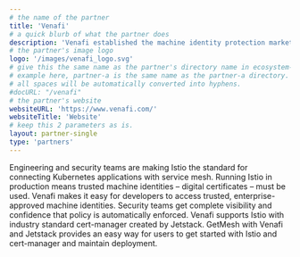 ```yaml
---
# the name of the partner
title: 'Venafi'
# a quick blurb of what the partner does
description: 'Venafi established the machine identity protection market, with solutions that protect the largest, most sensitive networks in the world.'
# the partner's image logo
logo: '/images/venafi_logo.svg'
# give this the same name as the partner's directory name in ecosystem-partners.
# example here, partner-a is the same name as the partner-a directory.
# all spaces will be automatically converted into hyphens.
#docURL: "/venafi"
# the partner's website
websiteURL: 'https://www.venafi.com/'
websiteTitle: 'Website'
# keep this 2 parameters as is.
layout: partner-single
type: 'partners'
---
```


Engineering and security teams are making Istio the standard for connecting Kubernetes applications with service mesh. Running Istio in production means trusted machine identities – digital certificates – must be used. Venafi makes it easy for developers to access trusted, enterprise-approved machine identities. Security teams get complete visibility and confidence that policy is automatically enforced. Venafi supports Istio with industry standard cert-manager created by Jetstack. GetMesh with Venafi and Jetstack provides an easy way for users to get started with Istio and cert-manager and maintain deployment.
